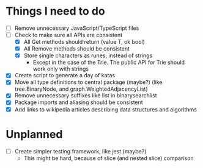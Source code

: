 # Things I need to do

<!-- TODO:-->

- [ ] Remove unnecessary JavaScript/TypeScript files
- [ ] Check to make sure all APIs are consistent
    - [x] All Get methods should return (value T, ok bool)
    - [x] All Remove methods should be consistent
    - [x] Store single characters as runes, instead of strings
        - Except in the case of the Trie. The public API for Trie should work only with strings
- [x] Create script to generate a day of katas
- [x] Move all type definitions to central package (maybe?) (like tree.BinaryNode, and graph.WeightedAdjacencyList)
- [x] Remove unnecessary suffixes like list in binarysearchlist
- [x] Package imports and aliasing should be consistent
- [x] Add links to wikipedia articles describing data structures and algorithms

# Unplanned
- [ ] Create simpler testing framework, like jest (maybe?)
    - This might be hard, because of slice (and nested slice) comparison
